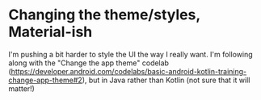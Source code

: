 # Changing the theme/styles, Material-ish

I'm pushing a bit harder to style the UI the way I really want. I'm following along with the 
"Change the app theme" codelab (https://developer.android.com/codelabs/basic-android-kotlin-training-change-app-theme#2), 
but in Java rather than Kotlin (not sure that it will matter!)

